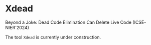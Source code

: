 # Xdead
Beyond a Joke: Dead Code Elimination Can Delete Live Code (ICSE-NIER'2024)


The tool `Xdead` is currently under construction.
